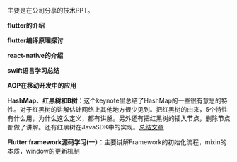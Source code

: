 主要是在公司分享的技术PPT。

**flutter的介绍**

**flutter编译原理探讨**

**react-native的介绍**

**swift语言学习总结**

**AOP在移动开发中的应用**

**HashMap、红黑树和B树**：这个keynote里总结了HashMap的一些很有意思的特性。对于红黑树的讲解估计网络上其他地方很少见到。把红黑树的由来，5个特性有什么用，为什么这么定义，都有讲解。另外还有把红黑树的插入节点，删除节点都做了讲解。还有红黑树在JavaSDK中的实现。[总结文章](https://szuwest.github.io/hashmap-redblacktree.html)

**Flutter framework源码学习(一）**：主要讲解Framework的初始化流程，mixin的本质，window的更新机制
